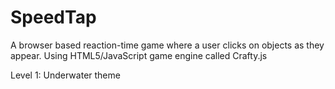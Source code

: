 SpeedTap
========

A browser based reaction-time game where a user clicks on objects as they appear.
Using HTML5/JavaScript game engine called Crafty.js

Level 1: Underwater theme

